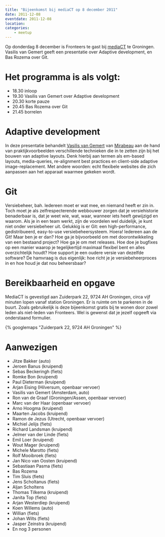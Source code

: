 ```yaml
---
title: "Bijeenkomst bij mediaCT op 8 december 2011"
date: 2011-12-08
eventdate: 2011-12-08
location: 
categories: 
    - meetup
---
```

Op donderdag 8 december is Fronteers te gast bij [mediaCT](http://mediact.nl) te Groningen. Vasilis van Gemert geeft een presentatie over Adaptive development, en Bas Rozema over Git.

# Het programma is als volgt:

* 18.30 inloop
* 19.30 Vasilis van Gemert over Adaptive development
* 20.30 korte pauze
* 20.45 Bas Rozema over Git
* 21.45 borrelen

# Adaptive development

In deze presentatie behandelt [Vasilis van Gemert](http://vasilis.nl/) van [Mirabeau](http://mirabeau.nl/) aan de hand van praktijkvoorbeelden verschillende technieken die in te zetten zijn bij het bouwen van adaptive layouts. Denk hierbij aan termen als em-based layouts, media-queries, re-alignment best practices en client-side adaptive image-replacement. Met andere woorden: echt flexibele websites die zich aanpassen aan het apparaat waarmee gekeken wordt.

# Git

Versiebeheer, bah. Iedereen moet er wat mee, en niemand heeft er zin in. Toch moet je als zelfrespecterende webbouwer zorgen dat je versiehistorie benaderbaar is, dat je weet wie, wat, waar, wanneer iets heeft gewijzigd en waarom. Als je in een team werkt, zijn de voordelen wel duidelijk, je kunt niet onder versiebeheer uit. Gelukkig is er Git: een high-performance, gedistribueerd, easy-to-use versiebeheersysteem. Hoera! Iedereen aan de Git! Maar ben je er dan? Hoe ga je bijvoorbeeld om met doorontwikkeling van een bestaand project? Hoe ga je om met releases. Hoe doe je bugfixes op een manier waarop je tegelijkertijd maximaal flexibel bent en alles overzichtelijk houdt? Hoe support je een oudere versie van dezelfde software? De hamvraag is dus eigenlijk: hoe richt je je versiebeheerproces in en hoe houd je dat nou beheersbaar?

# Bereikbaarheid en opgave

MediaCT is gevestigd aan Zuiderpark 22, 9724 AH  Groningen, circa vijf minuten lopen vanaf station Groningen. Er is ruimte om te parkeren in de buurt. Zoals gebruikelijk is deze bijeenkomst gratis bij te wonen door zowel leden als niet-leden van Fronteers. Wel is gewenst dat je jezelf opgeeft via onderstaand formulier.

{% googlemaps "Zuiderpark 22, 9724 AH Groningen" %}

# Aanwezigen

* Jitze Bakker (auto)
* Jeroen Banus (kruipend)
* Sebas Beckeringh (fiets)
* Romke Bon (kruipend)
* Paul Dieterman (kruipend)
* Arjan Eising (Hilversum, openbaar vervoer)
* Vasilis van Gemert (Amsterdam, auto)
* Ron van de Graaf (Groningen/Assen, openbaar vervoer)
* Marc van der Haar (openbaar vervoer)
* Arno Hoogma (kruipend)
* Maarten Jacobs (kruipend)
* Ramon de Jezus (Utrecht, openbaar vervoer)
* Michiel Jelijs (fiets)
* Richard Landsman (kruipend)
* Jelmer van der Linde (fiets)
* Emil Loer (kruipend)
* Wout Mager (kruipend)
* Michele Marotto (fiets)
* Rolf Mooibroek (fiets)
* Jan Nico van Oosten (kruipend)
* Sebastiaan Pasma (fiets)
* Bas Rozema
* Tim Sluis (fiets)
* Jens Scholtanus (fiets)
* Aljan Scholtens
* Thomas Tilkema (kruipend)
* Janita Top (fiets)
* Arjan Westerdiep (kruipend)
* Koen Willems (auto)
* Willian (fiets)
* Johan Wilts (fiets)
* Jasper Zeinstra (kruipend)
* En nog 3 personen

